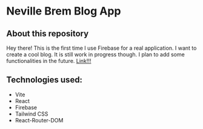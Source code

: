 # Neville Brem Blog App
## About this repository
Hey there! This is the first time I use Firebase for a real application. I want to create a cool blog. It is still work in progress though. I plan to add some functionalities in the future.
[Link!!!](https://blog.nevillebrem.com)

## Technologies used:
- Vite
- React
- Firebase
- Tailwind CSS
- React-Router-DOM
